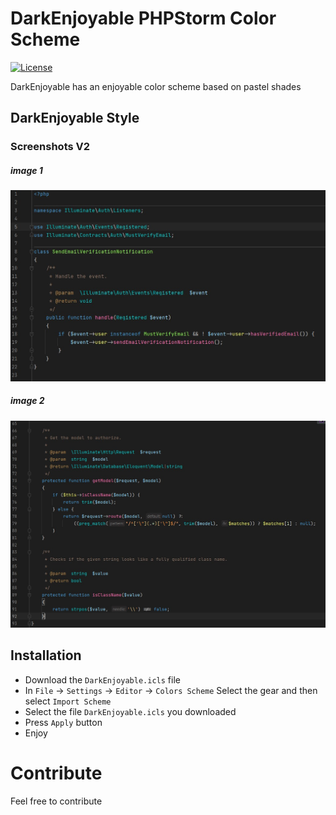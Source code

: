# DarkEnjoyable PHPStorm Color Scheme
[![License](https://img.shields.io/badge/license-MIT-blue.svg)](https://raw.githubusercontent.com/dustinmoorman/PHPStorm-color-schemes/master/LICENSE)

DarkEnjoyable has an enjoyable color scheme based on pastel shades

## DarkEnjoyable Style ##

### Screenshots V2 ###
##### image 1 #####
![Screenshots 1](screenshots/darkenjoyablev2_1.jpg)
##### image 2 #####
![Screenshots 1](screenshots/darkenjoyablev2_2.jpg)

## Installation ##

- Download the `DarkEnjoyable.icls` file
- In `File` -> `Settings` -> `Editor` -> `Colors Scheme` Select the gear and then select `Import Scheme`
- Select the file `DarkEnjoyable.icls` you downloaded
- Press `Apply` button
- Enjoy

# Contribute

Feel free to contribute 
